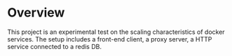 # Overview

This project is an experimental test on the scaling characteristics of
docker services. The setup includes a front-end client, a proxy
server, a HTTP service connected to a redis DB.